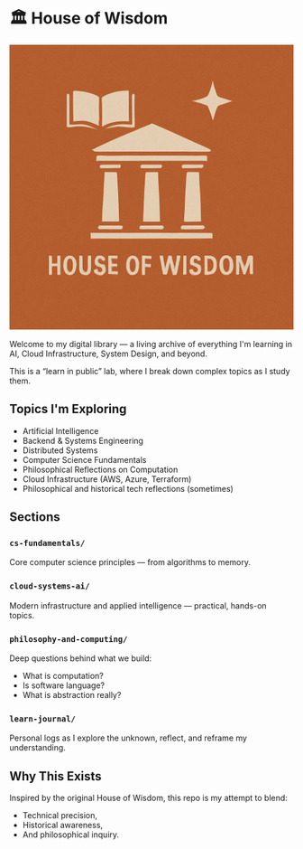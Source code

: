 # 🏛️ House of Wisdom

![House of Wisdom Banner](./banner.png)

Welcome to my digital library — a living archive of everything I'm learning in AI, Cloud Infrastructure, System Design, and beyond.

This is a “learn in public” lab, where I break down complex topics as I study them.

## Topics I'm Exploring
- Artificial Intelligence
- Backend & Systems Engineering
- Distributed Systems
- Computer Science Fundamentals
- Philosophical Reflections on Computation
- Cloud Infrastructure (AWS, Azure, Terraform)
- Philosophical and historical tech reflections (sometimes)

## Sections

### `cs-fundamentals/`
Core computer science principles — from algorithms to memory.

### `cloud-systems-ai/`
Modern infrastructure and applied intelligence — practical, hands-on topics.

### `philosophy-and-computing/`
Deep questions behind what we build:
- What is computation?
- Is software language?
- What is abstraction really?

### `learn-journal/`
Personal logs as I explore the unknown, reflect, and reframe my understanding.

## Why This Exists

Inspired by the original House of Wisdom, this repo is my attempt to blend:
- Technical precision,
- Historical awareness,
- And philosophical inquiry.

